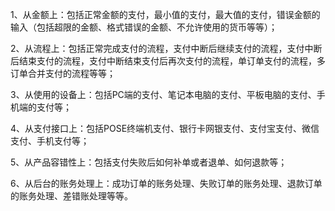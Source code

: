 1、从金额上：包括正常金额的支付，最小值的支付，最大值的支付，错误金额的输入（包括超限的金额、格式错误的金额、不允许使用的货币等等）；

2、从流程上：包括正常完成支付的流程，支付中断后继续支付的流程，支付中断后结束支付的流程，支付中断结束支付后再次支付的流程，单订单支付的流程，多订单合并支付的流程等等；

3、从使用的设备上：包括PC端的支付、笔记本电脑的支付、平板电脑的支付、手机端的支付等；

4、从支付接口上：包括POSE终端机支付、银行卡网银支付、支付宝支付、微信支付、手机支付等；

5、从产品容错性上：包括支付失败后如何补单或者退单、如何退款等；

6、从后台的账务处理上：成功订单的账务处理、失败订单的账务处理、退款订单的账务处理、差错账处理等等。